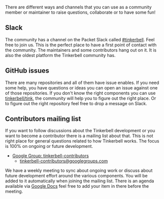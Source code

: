 There are different ways and channels that you can use as a community member or
maintainer to raise questions, collaborate or to have some fun!

## Slack

The community has a channel on the Packet Slack called
[#tinkerbell](https://tinkerbell.org/community/slack/). Feel free to join us.
This is the perfect place to have a first point of contact with the community.
The maintainers and some contributors hang out on it. It is also the oldest
platform the Tinkerbell community has.

## GitHub issues

There are many repositories and all of them have issue enables. If you need some
help, you have questions or ideas you can open an issue against one of those
repositories. If you don't know the right components you can use
[tinkerbell/tink](https://github.com/tinkerbell/tink/issues), the community will
help you to figure out the right place. Or to figure out the right repository
feel free to drop a message on Slack.

## Contributors mailing list

If you want to follow discussions about the Tinkerbell development or you want
to become a contributor there is a mailing list about that. This is not right
place for general questions related to how Tinkerbell works. The focus is 100%
on ongoing or future development.

- [Google Group: tinkerbell-contributors](https://groups.google.com/g/tinkerbell-contributors)
    - tinkerbell-contributors@googlegroups.com

We have a weekly meeting to sync about ongoing work or discuss about future
development effort around the various components. You will be added to it
automatically when joining the mailing list. There is an agenda available via
[Google
Docs](https://docs.google.com/document/d/1cEObfvQ9Tdp8zIIIg9O7P5i3CKaSj2t3JTxEufDxwWs/edit#)
feel free to add your item in there before the meeting.
